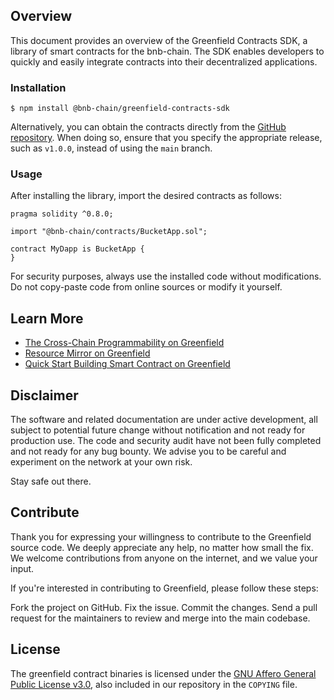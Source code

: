 ## Overview

This document provides an overview of the Greenfield Contracts SDK, a library of smart contracts for the bnb-chain. 
The SDK enables developers to quickly and easily integrate contracts into their decentralized applications.

### Installation

```console
$ npm install @bnb-chain/greenfield-contracts-sdk
```

Alternatively, you can obtain the contracts directly from the [GitHub repository](https://github.com/bnb-chain/greenfield-contracts-sdk). 
When doing so, ensure that you specify the appropriate release, such as `v1.0.0`, instead of using the `main` branch.

### Usage

After installing the library, import the desired contracts as follows:

```solidity
pragma solidity ^0.8.0;

import "@bnb-chain/contracts/BucketApp.sol";

contract MyDapp is BucketApp {
}
```

For security purposes, always use the installed code without modifications. Do not copy-paste code from online sources or modify it yourself. 

## Learn More
- [The Cross-Chain Programmability on Greenfield](https://greenfield.bnbchain.org/docs/guide/concept/programmability.html)
- [Resource Mirror on Greenfield](https://greenfield.bnbchain.org/docs/guide/dapp/overview.html#resource-mirror)
- [Quick Start Building Smart Contract on Greenfield](https://greenfield.bnbchain.org/docs/guide/dapp/quick-start.html)

## Disclaimer
The software and related documentation are under active development, all subject to potential future change without 
notification and not ready for production use. The code and security audit have not been fully completed and not 
ready for any bug bounty. We advise you to be careful and experiment on the network at your own risk. 

Stay safe out there.

## Contribute
Thank you for expressing your willingness to contribute to the Greenfield source code. We deeply appreciate any help, no matter how small the fix. We welcome contributions from anyone on the internet, and we value your input.

If you're interested in contributing to Greenfield, please follow these steps:

Fork the project on GitHub.
Fix the issue.
Commit the changes.
Send a pull request for the maintainers to review and merge into the main codebase.

## License

The greenfield contract binaries is licensed under the
[GNU Affero General Public License v3.0](https://www.gnu.org/licenses/agpl-3.0.en.html), also
included in our repository in the `COPYING` file.
